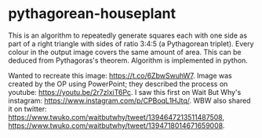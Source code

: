 # pythagorean-houseplant

This is an algorithm to repeatedly generate squares each with one side as part of a right triangle with sides of ratio 3:4:5 (a Pythagorean triplet).
Every colour in the output image covers the same amount of area. This can be deduced from Pythagoras's theorem.
Algorithm is implemented in python. 

Wanted to recreate this image: https://t.co/6ZbwSwuhW7. 
Image was created by the OP using PowerPoint; they described the process on youtube: https://youtu.be/2r7zlxiT6Pc. 
I saw this first on Wait But Why's instagram: https://www.instagram.com/p/CPBoqL1HJtq/. 
WBW also shared it on twitter: https://www.twuko.com/waitbutwhy/tweet/1394647213511487508, https://www.twuko.com/waitbutwhy/tweet/1394718014671659008. 

